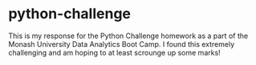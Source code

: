 # python-challenge

<p> This is my response for the Python Challenge homework as a part of the Monash University Data Analytics Boot Camp. I found this extremely challenging and am hoping to at least scrounge up some marks! </p>
